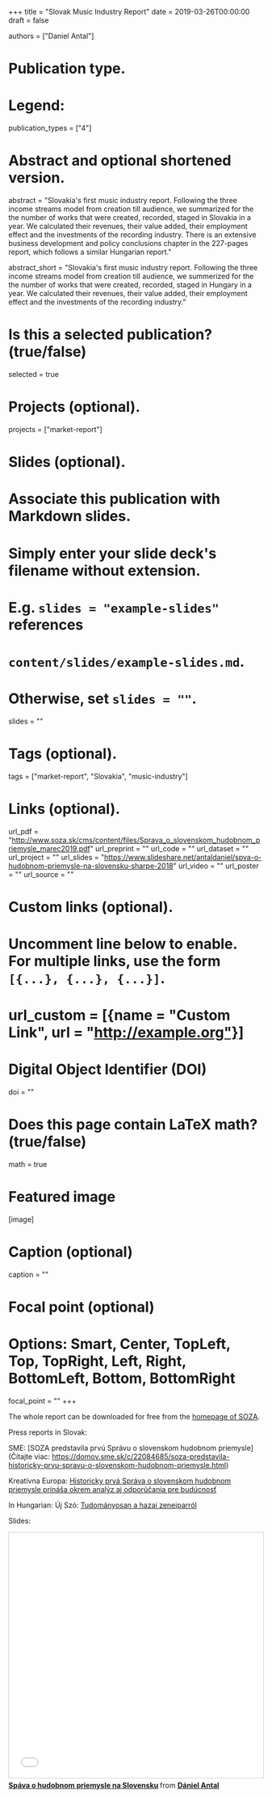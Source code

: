 +++
title = "Slovak Music Industry Report"
date = 2019-03-26T00:00:00
draft = false

authors = ["Daniel Antal"]

# Publication type.
# Legend:

publication_types = ["4"]

# Abstract and optional shortened version.
abstract = "Slovakia's first music industry report. Following the three income streams model from creation till audience, we summarized for the the number of works that were created, recorded, staged in Slovakia in a year. We calculated their revenues, their value added, their employment effect and the investments of the recording industry. There is an extensive business development and policy conclusions chapter in the 227-pages report, which follows a similar Hungarian report."

abstract_short = "Slovakia's first music industry report. Following the three income streams model from creation till audience, we summerized for the the number of works that were created, recorded, staged in Hungary in a year. We calculated their revenues, their value added, their employment effect and the investments of the recording industry."

# Is this a selected publication? (true/false)
selected = true

# Projects (optional).
projects = ["market-report"]

# Slides (optional).
#   Associate this publication with Markdown slides.
#   Simply enter your slide deck's filename without extension.
#   E.g. `slides = "example-slides"` references 
#   `content/slides/example-slides.md`.
#   Otherwise, set `slides = ""`.
slides = ""

# Tags (optional).
tags = ["market-report", "Slovakia", "music-industry"]

# Links (optional).
url_pdf = "http://www.soza.sk/cms/content/files/Sprava_o_slovenskom_hudobnom_priemysle_marec2019.pdf"
url_preprint = ""
url_code = ""
url_dataset = ""
url_project = ""
url_slides = "https://www.slideshare.net/antaldaniel/spva-o-hudobnom-priemysle-na-slovensku-sharpe-2018"
url_video = ""
url_poster = ""
url_source = ""

# Custom links (optional).
#   Uncomment line below to enable. For multiple links, use the form `[{...}, {...}, {...}]`.
# url_custom = [{name = "Custom Link", url = "http://example.org"}]

# Digital Object Identifier (DOI)
doi = ""

# Does this page contain LaTeX math? (true/false)
math = true

# Featured image
[image]
  # Caption (optional)
  caption = ""

  # Focal point (optional)
  # Options: Smart, Center, TopLeft, Top, TopRight, Left, Right, BottomLeft, Bottom, BottomRight
  focal_point = ""
+++

The whole report can be downloaded for free from the [homepage of SOZA](http://www.soza.sk/aktuality/235/soza-zverej%C5%88uje-historicky-prvu-spravu-o-slovenskom-hudobnom-priemysle).

Press reports in Slovak:

SME: [SOZA predstavila prvú Správu o slovenskom hudobnom priemysle](Čítajte viac: https://domov.sme.sk/c/22084685/soza-predstavila-historicky-prvu-spravu-o-slovenskom-hudobnom-priemysle.html)

Kreatívna Europa: [Historicky prvá Správa o slovenskom hudobnom priemysle prináša okrem analýz aj odporúčania pre budúcnosť](http://www.cedslovakia.eu/clanky/sprava-o-slovenskom-hudobnom-priemysle)

In Hungarian:
Új Szó: [Tudományosan a hazai zeneiparról](https://ujszo.com/kultura/tudomanyosan-a-hazai-zeneiparrol)

Slides:

<iframe src="//www.slideshare.net/slideshow/embed_code/key/86x5wKAlsIetxA" width="595" height="485" frameborder="0" marginwidth="0" marginheight="0" scrolling="no" style="border:1px solid #CCC; border-width:1px; margin-bottom:5px; max-width: 100%;" allowfullscreen> </iframe> <div style="margin-bottom:5px"> <strong> <a href="//www.slideshare.net/antaldaniel/spva-o-hudobnom-priemysle-na-slovensku-sharpe-2018" title="Spáva o hudobnom priemysle na Slovensku" target="_blank">Spáva o hudobnom priemysle na Slovensku</a> </strong> from <strong><a href="//www.slideshare.net/antaldaniel" target="_blank">Dániel Antal</a></strong> </div>
